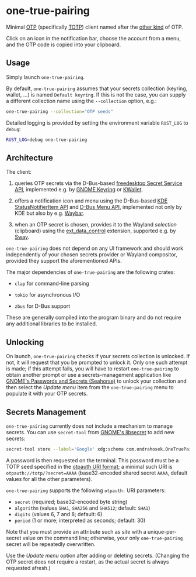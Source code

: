 # one-true-pairing

Minimal [OTP](https://en.wikipedia.org/wiki/One-time_password) (specifically
[TOTP](https://datatracker.ietf.org/doc/html/rfc6238)) client named after the
[other kind](https://en.wikipedia.org/wiki/Shipping_%28fandom%29#Notation_and_terminology) of OTP.

Click on an icon in the notification bar, choose the account from a menu, and the OTP code is copied
into your clipboard.

## Usage

Simply launch `one-true-pairing`.

By default, `one-true-pairing` assumes that your secrets collection (keyring, wallet, ...) is named
`Default keyring`. If this is not the case, you can supply a different collection name using the
`--collection` option, e.g.:

```bash
one-true-pairing --collection="OTP seeds"
```

Detailed logging is provided by setting the environment variable `RUST_LOG` to `debug`:

```bash
RUST_LOG=debug one-true-pairing
```

## Architecture

The client:

1. queries OTP secrets via the D-Bus-based
   [freedesktop Secret Service API](https://specifications.freedesktop.org/secret-service-spec/latest/),
   implemented e.g. by [GNOME Keyring](https://gitlab.gnome.org/GNOME/gnome-keyring) or
   [KWallet](https://invent.kde.org/frameworks/kwallet).

2. offers a notification icon and menu using the D-Bus-based
   [KDE StatusNotifierItem API](https://invent.kde.org/frameworks/kstatusnotifieritem/-/blob/master/src/org.kde.StatusNotifierItem.xml)
   and
   [D-Bus Menu API](https://git.launchpad.net/ubuntu/+source/libdbusmenu/tree/libdbusmenu-glib/dbus-menu.xml),
   implemented not only by KDE but also by e.g. [Waybar](https://github.com/Alexays/Waybar).

3. when an OTP secret is chosen, provides it to the Wayland _selection_ (clipboard) using the
   [ext_data_control](https://gitlab.freedesktop.org/wayland/wayland-protocols/-/tree/main/staging/ext-data-control)
   extension, supported e.g. by [Sway](https://github.com/swaywm/sway).

`one-true-pairing` does not depend on any UI framework and should work independently of your chosen
secrets provider or Wayland compositor, provided they support the aforementioned APIs.

The major dependencies of `one-true-pairing` are the following crates:

* `clap` for command-line parsing

* `tokio` for asynchronous I/O

* `zbus` for D-Bus support

These are generally compiled into the program binary and do not require any additional libraries to
be installed.

## Unlocking

On launch, `one-true-pairing` checks if your secrets collection is unlocked. If not, it will request
that you be prompted to unlock it. Only one such attempt is made; if this attempt fails, you will
have to restart `one-true-pairing` to obtain another prompt or use a secrets-management application
like [GNOME's Passwords and Secrets (Seahorse)](https://gitlab.gnome.org/GNOME/seahorse) to unlock
your collection and then select the _Update menu_ item from the `one-true-pairing` menu to populate
it with your OTP secrets.

## Secrets Management

`one-true-pairing` currently does not include a mechanism to manage secrets. You can use
`secret-tool` from [GNOME's libsecret](https://gitlab.gnome.org/GNOME/libsecret) to add new secrets:

```bash
secret-tool store --label='Google' xdg:schema com.ondrahosek.OneTruePairing site google.com
```

A password is then requested on the terminal. This password must be a TOTP seed specified in the
[otpauth URI format](https://github.com/google/google-authenticator/wiki/Key-Uri-Format); a minimal
such URI is `otpauth://totp/?secret=AAAA` (base32-encoded shared secret `AAAA`, default values for
all the other parameters).

`one-true-pairing` supports the following `otpauth:` URI parameters:

* `secret` (required; base32-encoded byte string)
* `algorithm` (values `SHA1`, `SHA256` and `SHA512`; default: `SHA1`)
* `digits` (values 6, 7 and 8; default: 6)
* `period` (1 or more; interpreted as seconds; default: 30)

Note that you must provide an attribute such as _site_ with a unique-per-secret value on the command
line; otherwise, your only `one-true-pairing` secret will be repeatedly overwritten.

Use the _Update menu_ option after adding or deleting secrets. (Changing the OTP secret does not
require a restart, as the actual secret is always requested afresh.)
